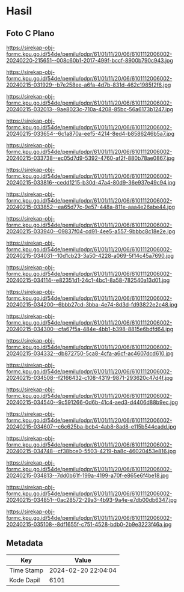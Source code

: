 # Hasil

## Foto C Plano

https://sirekap-obj-formc.kpu.go.id/54de/pemilu/pdpr/61/01/11/20/06/6101112006002-20240220-215651--008c60b1-2017-499f-bccf-8900b790c943.jpg

https://sirekap-obj-formc.kpu.go.id/54de/pemilu/pdpr/61/01/11/20/06/6101112006002-20240215-031929--b7e258ee-a6fa-4d7b-831d-462c1985f2f6.jpg

https://sirekap-obj-formc.kpu.go.id/54de/pemilu/pdpr/61/01/11/20/06/6101112006002-20240215-032013--9ae8023c-710a-4208-85bc-56a6173b1247.jpg

https://sirekap-obj-formc.kpu.go.id/54de/pemilu/pdpr/61/01/11/20/06/6101112006002-20240215-033654--6c1a870a-eef5-4214-8ed4-b8586246b5a7.jpg

https://sirekap-obj-formc.kpu.go.id/54de/pemilu/pdpr/61/01/11/20/06/6101112006002-20240215-033738--ec05d7d9-5392-4760-af2f-880b78ae0867.jpg

https://sirekap-obj-formc.kpu.go.id/54de/pemilu/pdpr/61/01/11/20/06/6101112006002-20240215-033816--cedd1215-b30d-47a4-80d9-36e937e49c94.jpg

https://sirekap-obj-formc.kpu.go.id/54de/pemilu/pdpr/61/01/11/20/06/6101112006002-20240215-033852--ea65d77c-9e57-448a-811e-aaa4e26abe44.jpg

https://sirekap-obj-formc.kpu.go.id/54de/pemilu/pdpr/61/01/11/20/06/6101112006002-20240215-033940--09837f04-cd91-4ee5-a557-9bbbc8c18e2e.jpg

https://sirekap-obj-formc.kpu.go.id/54de/pemilu/pdpr/61/01/11/20/06/6101112006002-20240215-034031--10d1cb23-3a50-4228-a069-5f14c45a7690.jpg

https://sirekap-obj-formc.kpu.go.id/54de/pemilu/pdpr/61/01/11/20/06/6101112006002-20240215-034114--e82351d1-24c1-4bc1-8a58-782540a13d01.jpg

https://sirekap-obj-formc.kpu.go.id/54de/pemilu/pdpr/61/01/11/20/06/6101112006002-20240215-034200--6bbb27cd-3bba-4e74-8d3d-fd93822e2c48.jpg

https://sirekap-obj-formc.kpu.go.id/54de/pemilu/pdpr/61/01/11/20/06/6101112006002-20240215-034300--cfa67f5a-484e-4bb1-b398-8815e6bdfd64.jpg

https://sirekap-obj-formc.kpu.go.id/54de/pemilu/pdpr/61/01/11/20/06/6101112006002-20240215-034332--db872750-5ca8-4cfa-a6cf-ac4607dcd610.jpg

https://sirekap-obj-formc.kpu.go.id/54de/pemilu/pdpr/61/01/11/20/06/6101112006002-20240215-034508--f2166432-c108-4319-9871-293620c47d4f.jpg

https://sirekap-obj-formc.kpu.go.id/54de/pemilu/pdpr/61/01/11/20/06/6101112006002-20240215-034540--9c591266-0d6b-41c4-aed3-d4406d88b9ec.jpg

https://sirekap-obj-formc.kpu.go.id/54de/pemilu/pdpr/61/01/11/20/06/6101112006002-20240215-034607--c6c625ba-bcb4-4ab8-8ad8-e115b544cadd.jpg

https://sirekap-obj-formc.kpu.go.id/54de/pemilu/pdpr/61/01/11/20/06/6101112006002-20240215-034748--cf38bce0-5503-4219-ba8c-46020453e816.jpg

https://sirekap-obj-formc.kpu.go.id/54de/pemilu/pdpr/61/01/11/20/06/6101112006002-20240215-034813--7dd0b61f-199a-4199-a70f-e865e6f4be18.jpg

https://sirekap-obj-formc.kpu.go.id/54de/pemilu/pdpr/61/01/11/20/06/6101112006002-20240215-034851--0ac28572-29a3-4b93-9a4e-e7db00db6347.jpg

https://sirekap-obj-formc.kpu.go.id/54de/pemilu/pdpr/61/01/11/20/06/6101112006002-20240215-035108--8df1655f-c751-4528-bdb0-2b9e3223f46a.jpg


## Metadata

| Key        | Value               |
| ---------- | ------------------- |
| Time Stamp | 2024-02-20 22:04:04 |
| Kode Dapil | 6101                |



